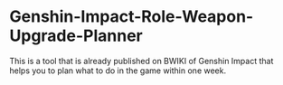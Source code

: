 # Genshin-Impact-Role-Weapon-Upgrade-Planner
This is a tool that is already published on BWIKI of Genshin Impact that helps you to plan what to do in the game within one week.

